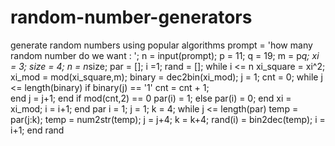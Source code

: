 # random-number-generators
generate random numbers using popular algorithms 
prompt = 'how many random number do we want : ';
n = input(prompt);
p = 11;
q = 19;
m = p*q;
xi = 3;
size = 4;
n = n*size;
par = [];
i =1;
rand = [];
while i <= n
    xi_square = xi^2;
    xi_mod = mod(xi_square,m);
    binary = dec2bin(xi_mod);
    j = 1;
    cnt = 0;
    while j <= length(binary)
      if binary(j) == '1'
        cnt = cnt + 1;      
      end
      j = j+1;
    end
    if mod(cnt,2) == 0
      par(i) = 1;
    else
      par(i) = 0;
    end
    xi = xi_mod;
    i = i+1;
end
par
i = 1;
j = 1;
k = 4;
while j <= length(par)
      temp = par(j:k);
      temp = num2str(temp);
      j = j+4;
      k = k+4;
      rand(i) = bin2dec(temp);
      i = i+1;
end
rand

